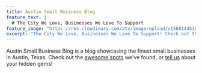 ```yaml
---
title: Austin Small Business Blog
feature_text: |
  # The City We Love, Businesses We Love To Support
feature_image: "https://res.cloudinary.com/atx/image/upload/v1568144518/austinsmallbusiness/carlos-delgado-austin-unsplash-resize_qidzu8.jpg"
excerpt: "The City We Love, Businesses We Love To Support! Check out the awesome spots we've found, or share your hidden gems!"
---
```


Austin Small Business Blog is a blog showcasing the finest small businesses in Austin, Texas. Check out the [awesome spots](/blog/) we've found, or [tell us](/submit) about your hidden gems!

